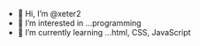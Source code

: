 - 👋 Hi, I’m @xeter2
- 👀 I’m interested in ...programming
- 🌱 I’m currently learning ...html, CSS, JavaScript



<!---
xeter2/xeter2 is a ✨ special ✨ repository because its `README.md` (this file) appears on your GitHub profile.
You can click the Preview link to take a look at your changes.
--->
